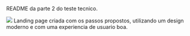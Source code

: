 README da parte 2 do teste tecnico.

![](https://github.com/mateusxczw1/teste-tecnico/blob/main/landing-page.jpg)
Landing page criada com os passos propostos, utilizando um design moderno e com uma experiencia de usuario boa.
